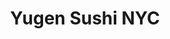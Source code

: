 ---
layout: place
title: "Yugen Sushi NYC"
permalink: /new-york/brooklyn/yugen-sushi-nyc.html
stateAbbr: NY
stateName: New York
cityName: Brooklyn
place_id: ChIJCcO5mBFdwokRo6SlfqrctSc
photos:
  - name: >-
      places/ChIJCcO5mBFdwokRo6SlfqrctSc/photos/AeeoHcLNbj2enH0d9qUaamjDgxAKdqzQstYJoEHhmuoCAqF1J5l5Bsqey8FTr3bY_Jq3XloHHZki9CCPyNe40TydsxqZ0ZBGDdj1EH1pjyiMcXu6p4MN32eUPznE_hKsUFU3xGbMidwOSifqkL-saFx87CBAX9GyAvox4fmhIEhTYUHL-E9AhOBZB5O8-W_5mbWY6VTDjsgOEgWijNocTyk6aXkblFL50Ix1iyMmNyS_gfm8ljNqU3uxBgS-rTOv_CnK5BqPP0FS02iygLddR82f5bMzkCaH_85Uyb6MiieT_7pn1g
    widthPx: 1284
    heightPx: 878
    authorAttributions:
      - displayName: Yugen Sushi nyc
        uri: https://maps.google.com/maps/contrib/103572118602462123220
        photoUri: >-
          https://lh3.googleusercontent.com/a-/ALV-UjXGKoBtYWmQDzdwWuzF8x55c9yMifAYtZldlRBvUlI-e9uKIO7r=s100-p-k-no-mo
    flagContentUri: >-
      https://www.google.com/local/imagery/report/?cb_client=maps_api_places.places_api&image_key=!1e10!2sAF1QipPhnCPZ5uh2OkU2OS66wHW6PMRU-lV2eXhO4eBh&hl=en-US
    googleMapsUri: >-
      https://www.google.com/maps/place//data=!3m4!1e2!3m2!1sAF1QipPhnCPZ5uh2OkU2OS66wHW6PMRU-lV2eXhO4eBh!2e10!4m2!3m1!1s0x89c25d1198b9c309:0x27b5dcaa7ea5a4a3
  - name: >-
      places/ChIJCcO5mBFdwokRo6SlfqrctSc/photos/AeeoHcLso7H5Pgp5z0-AogtLNpyl8YHkuZlpQlrLNIRsDzHOg92ldiMvQHGSiVPdW4hA_IM3kZ2V2ysKaar__M8vXTmtygGrozqIeeJbyZL_PFTNnXg77kiN6Sq22gToWUVemd7VQDJ0auwLzGc6GcMODKXelaAUO0l39vlbekwULVIDpVyqzOt815x9QThvnm2PJ1icOpb-MXpIDLy08YM-TsRAAKXDVsg6ej_d60hDdfnvf0ckrs45omAO5yUsDN3eWZChFRaIhtEzgRY04ON6QFuHQ8piodfw1rlMhgiBoTFXeA
    widthPx: 1164
    heightPx: 1245
    authorAttributions:
      - displayName: Yugen Sushi nyc
        uri: https://maps.google.com/maps/contrib/103572118602462123220
        photoUri: >-
          https://lh3.googleusercontent.com/a-/ALV-UjXGKoBtYWmQDzdwWuzF8x55c9yMifAYtZldlRBvUlI-e9uKIO7r=s100-p-k-no-mo
    flagContentUri: >-
      https://www.google.com/local/imagery/report/?cb_client=maps_api_places.places_api&image_key=!1e10!2sAF1QipMVTKNdrKdMmzwKpuAq_otJ4itNHs82lmv1MJjl&hl=en-US
    googleMapsUri: >-
      https://www.google.com/maps/place//data=!3m4!1e2!3m2!1sAF1QipMVTKNdrKdMmzwKpuAq_otJ4itNHs82lmv1MJjl!2e10!4m2!3m1!1s0x89c25d1198b9c309:0x27b5dcaa7ea5a4a3
  - name: >-
      places/ChIJCcO5mBFdwokRo6SlfqrctSc/photos/AeeoHcK-HOtP0wV8ZWsIN9bXDrwjKCm3D617BfdsWI3wMYfEE3NbCyRtK43uz1wY1ZO6VRVrMnUfzhLaviToeuqFKwWNNixF5FFny9RfKOs82OrJAhCEZSuXqOx6Gh1QtFEzdns3Z4tUxh0j0QSZAgkCZB-hYFGpAh2qMC_fbv7rTZsaSSBCi9W3_T_xO9Ve9-b2prsz37I2n1OWdPkExUy8VevQy1lDL_JQYf03MzvbC2Ee2ZBJHfZJ7zXxLMXzW3mkLc5BhJ7f6p34MQHOKk22tnq17c03ED8Q25j_enmop6ce3w
    widthPx: 1080
    heightPx: 857
    authorAttributions:
      - displayName: Yugen Sushi nyc
        uri: https://maps.google.com/maps/contrib/103572118602462123220
        photoUri: >-
          https://lh3.googleusercontent.com/a-/ALV-UjXGKoBtYWmQDzdwWuzF8x55c9yMifAYtZldlRBvUlI-e9uKIO7r=s100-p-k-no-mo
    flagContentUri: >-
      https://www.google.com/local/imagery/report/?cb_client=maps_api_places.places_api&image_key=!1e10!2sAF1QipMesQpFG5FrfkCeYACXt0ljYd-djyDfdpwMYcDJ&hl=en-US
    googleMapsUri: >-
      https://www.google.com/maps/place//data=!3m4!1e2!3m2!1sAF1QipMesQpFG5FrfkCeYACXt0ljYd-djyDfdpwMYcDJ!2e10!4m2!3m1!1s0x89c25d1198b9c309:0x27b5dcaa7ea5a4a3
  - name: >-
      places/ChIJCcO5mBFdwokRo6SlfqrctSc/photos/AeeoHcLxFi9sfc6wpamhQnkx2IHDHPAEB2NT0atfSOJRa_c7jQ_PC8otF9P0fRJafep7q_pn_M97rDKBjgb3bx4gVs20tqQy3SqXPOsER_p0t5ABjkYaQtGuPHB1GHiX5g1hlmnf3A3CqoArvxkXdJWxARWJcIcJHu2dsr0AnAlzSCYX0aZh4jHH2uNllTcgZLWbVqU-2ettUk2GbojHU2mwvBH5bMe44YYGGVy5ahcQOqjdPAS-0U6gmhMWFS7Zyg0J7yd5Uh1ELzLR4XuuqPqcnlFxd-49KNkwgHfHtRHd5Xm7EQ
    widthPx: 1171
    heightPx: 1178
    authorAttributions:
      - displayName: Yugen Sushi nyc
        uri: https://maps.google.com/maps/contrib/103572118602462123220
        photoUri: >-
          https://lh3.googleusercontent.com/a-/ALV-UjXGKoBtYWmQDzdwWuzF8x55c9yMifAYtZldlRBvUlI-e9uKIO7r=s100-p-k-no-mo
    flagContentUri: >-
      https://www.google.com/local/imagery/report/?cb_client=maps_api_places.places_api&image_key=!1e10!2sAF1QipNt9iWWyuMOOJAcHqvb9urD-FVjD2LFf1W8RhbC&hl=en-US
    googleMapsUri: >-
      https://www.google.com/maps/place//data=!3m4!1e2!3m2!1sAF1QipNt9iWWyuMOOJAcHqvb9urD-FVjD2LFf1W8RhbC!2e10!4m2!3m1!1s0x89c25d1198b9c309:0x27b5dcaa7ea5a4a3
  - name: >-
      places/ChIJCcO5mBFdwokRo6SlfqrctSc/photos/AeeoHcLY9eWwPETWeLKi1f6E4nbjsNlj5KYgSkUCVTjxH7TUB5BaQVwUztpw0hNAARTaorbB-9fHvZbEZJQZhQxFObT2QhaGA_VOg6KXMrqJqK5pH-Lut07otHT0f3y5hJ0JRF7lrvLMUT9tX5XfYA64mX7NW5Y995DefEuBmAfPfWdw66fc_b-LG3kCBiBuA4Ka7JD30uMVgiJ50rYGhfve1x_6xVQkJlOakM4Ad3k4UdUs1oKkh8IKJIySy4FP5sAPjd4DYxifw0mdxd5kSvCv2Sjggb3FZQknYBMvLxFse3K7sw
    widthPx: 1188
    heightPx: 1289
    authorAttributions:
      - displayName: Yugen Sushi nyc
        uri: https://maps.google.com/maps/contrib/103572118602462123220
        photoUri: >-
          https://lh3.googleusercontent.com/a-/ALV-UjXGKoBtYWmQDzdwWuzF8x55c9yMifAYtZldlRBvUlI-e9uKIO7r=s100-p-k-no-mo
    flagContentUri: >-
      https://www.google.com/local/imagery/report/?cb_client=maps_api_places.places_api&image_key=!1e10!2sAF1QipPpAm8lbt6XfVtF0p37E_sSvrR_qm2j2N2SHe31&hl=en-US
    googleMapsUri: >-
      https://www.google.com/maps/place//data=!3m4!1e2!3m2!1sAF1QipPpAm8lbt6XfVtF0p37E_sSvrR_qm2j2N2SHe31!2e10!4m2!3m1!1s0x89c25d1198b9c309:0x27b5dcaa7ea5a4a3
  - name: >-
      places/ChIJCcO5mBFdwokRo6SlfqrctSc/photos/AeeoHcKAaqIJMYdWNMD9l_Qo_qUCFDiEgT0beMeYTciqKIMDACeOsvVMzNmTXFH3QwJLXV8gWvOK0WJkWQUt6BhAHvQFOP0SfrvirUCNZ-WY_BcYYVSjKjE6wW-EqOE9zmENQeSsYEI52idCRBGwR4NrdB42A5Kw9nPy-S4advYnUek8De7XM8PGcrzaqg9G1aCBa1LhzinKveM4PTmD1wg7m9bvzUEvTj3-5eYvLo7TwwQWTDjvDiVFHi0kzmFhaEkE8s_QM7dTeMvvzKS7ENhqeYfyM0qbBo7j0AW9_z9B_IrLtqZx9KIuVFC9Y3V1rjD9thUXIJW7PkRLbMewuVNZyMaWB4bEeuU7TjhQSjnKqUng_YCXpbSMzoIa1jONCUf3X6isa8n7vgicik-Ofc4TnE0U-F4WYY7vdd0iZmsj76vNxwxd
    widthPx: 2252
    heightPx: 4000
    authorAttributions:
      - displayName: Amrit S
        uri: https://maps.google.com/maps/contrib/116585435690626968895
        photoUri: >-
          https://lh3.googleusercontent.com/a-/ALV-UjW-4__vEU62UumJqI9s1jiwPlv8orwTSnEt2mupV6-LxjzsRVuPcg=s100-p-k-no-mo
    flagContentUri: >-
      https://www.google.com/local/imagery/report/?cb_client=maps_api_places.places_api&image_key=!1e10!2sCIHM0ogKEICAgICRk-__kQE&hl=en-US
    googleMapsUri: >-
      https://www.google.com/maps/place//data=!3m4!1e2!3m2!1sCIHM0ogKEICAgICRk-__kQE!2e10!4m2!3m1!1s0x89c25d1198b9c309:0x27b5dcaa7ea5a4a3
  - name: >-
      places/ChIJCcO5mBFdwokRo6SlfqrctSc/photos/AeeoHcI3sK7uXosVzjAUkthIPVZPCxCKcBKc-kuzc9PcX1XToniL8DSPnKEKRHxhioQ_CAxV66MXrarePQlz0ZtfO-ybBJij2NGtZMleqbKa5G-GHi-WSvnuhGt2lEPJqJONHzdP4P6BojXVcucUqJAF5B07lcyxWuavVa93eGHFdz4asCPmtlxuQCuQyPfFwyMmlBQU6l5DKEaoHVmzLd098kiH2nlwJXtPumYjKvu3qw3yV42dH9DI6I8aoxkBAaTutLDxIUmkGzT5lUCO2sS_mPXu-u5kVJEKDbIOM64PZV5zf8P0Gy8X-rzwMOdjsH1t1Po_eNwBwsU2jloLS-YewMuSFebsvBDj4u11AEcS0xKFTvsICM2jhNNNOKL3np83uj3O2Hk9DhmB4QIwWAbdFT10jgECR-ag38NQMOSHqcQ
    widthPx: 3024
    heightPx: 4032
    authorAttributions:
      - displayName: Sarah-Mikal Dalusma
        uri: https://maps.google.com/maps/contrib/104937805248044263228
        photoUri: >-
          https://lh3.googleusercontent.com/a-/ALV-UjXathPxX9hgC3KjN8lhdf-R0qOpLkJ74o-Ci3Nz7-WZc9imwaPH=s100-p-k-no-mo
    flagContentUri: >-
      https://www.google.com/local/imagery/report/?cb_client=maps_api_places.places_api&image_key=!1e10!2sCIHM0ogKEICAgIDqoYntUA&hl=en-US
    googleMapsUri: >-
      https://www.google.com/maps/place//data=!3m4!1e2!3m2!1sCIHM0ogKEICAgIDqoYntUA!2e10!4m2!3m1!1s0x89c25d1198b9c309:0x27b5dcaa7ea5a4a3
  - name: >-
      places/ChIJCcO5mBFdwokRo6SlfqrctSc/photos/AeeoHcLcdjJ7n80PoQm0inzJNutX9TqAEKAQcDPix2Ws9jWWkzNNA8Jm0qlUCRAUntNQoRlGmaE3PXx1TPZD6zFue2FzTzHX0Ynw2VV9HldF4KFBoOKdbJ5B3wFBM8NFSaIsaBY2BxSyAKrK_AVfYy_ZoASnwCBV7WGQ7QWjlcH9cZPU2-O4lcZIkzdilG2bROwqPxfGEDa5tX6crtcU5mGyBRQj3uPmbavtz1TdZDXfYWskm7DjBoEm7RNsQlIeMtEEpVqADinC6KcHpWET95p-lwrj7XwxlGPr2s9tZI2mtO6xn8eOadgx1HeH2x73i8h_PdquibqPnOEvwHSQIB-eMAvSSDZjmiGXZ_D_j5C3CvGE2A9CTqDp6KbGWFJ9-_nqmCsBnUgdcw-LUe9bHse_0xXaCTQQ8VbBgI77EQSIMkrELdI
    widthPx: 4032
    heightPx: 3024
    authorAttributions:
      - displayName: Marcos Melendez
        uri: https://maps.google.com/maps/contrib/109706311446161418581
        photoUri: >-
          https://lh3.googleusercontent.com/a-/ALV-UjXNAkVRNr-Cg1nbxZiHbdhmXFVww0WUhmS5EWyh9e1GGLsQUotmFQ=s100-p-k-no-mo
    flagContentUri: >-
      https://www.google.com/local/imagery/report/?cb_client=maps_api_places.places_api&image_key=!1e10!2sCIHM0ogKEICAgIDypN_qnAE&hl=en-US
    googleMapsUri: >-
      https://www.google.com/maps/place//data=!3m4!1e2!3m2!1sCIHM0ogKEICAgIDypN_qnAE!2e10!4m2!3m1!1s0x89c25d1198b9c309:0x27b5dcaa7ea5a4a3
  - name: >-
      places/ChIJCcO5mBFdwokRo6SlfqrctSc/photos/AeeoHcKU9eDBoEKSrmWVXFZtKhHgfYfyRepBlXmtF6BNCZwt9a8yusOam3dO9NmRGeHRG4E8U8juQl6vFO97BHsDlbOBnLLPhgVaxuq9iLiEv6nAsKRUyg4DiTqDbU5Mpoq9l2kBN-r5r5-PdJJjBb9CtLKnFCU7Fl6CKqlchs1mwYYbnQKDivIA6j7cWHPCcJyGJdE_Wpw0x_Vu7XneE3jdSPQuJDdktxVvgQXbD78B7xGue11xHyPN0wm92n2n9Nq6Ux45C1aauuiChrYZtZxd6pwBI-dqVTOFi9ultYWOn_YbTRqrJzxz27pzp8FUvqdVJbT9dZFO1OKMjFADmhI8qJ8S8dGPoXbjismsPWWcwYQiefejgnVU7Yz9WNLeKN8UWzwi-F-kWILIuUz_LQWubjGaEdUv1p1S4Bw-fhCWoV55L2nG
    widthPx: 3024
    heightPx: 4032
    authorAttributions:
      - displayName: Jeb Pasillas
        uri: https://maps.google.com/maps/contrib/116929969713875504622
        photoUri: >-
          https://lh3.googleusercontent.com/a-/ALV-UjV2UCq3YdFSxslw9TxZ9E8dTqjCEk5fJSb6Ve9yPtefx2NTckGb=s100-p-k-no-mo
    flagContentUri: >-
      https://www.google.com/local/imagery/report/?cb_client=maps_api_places.places_api&image_key=!1e10!2sCIHM0ogKEICAgIDq7LvJnQE&hl=en-US
    googleMapsUri: >-
      https://www.google.com/maps/place//data=!3m4!1e2!3m2!1sCIHM0ogKEICAgIDq7LvJnQE!2e10!4m2!3m1!1s0x89c25d1198b9c309:0x27b5dcaa7ea5a4a3
  - name: >-
      places/ChIJCcO5mBFdwokRo6SlfqrctSc/photos/AeeoHcKu9xSKBvXOODH8DZHl2PwlLWH99vpLTccEhLZE2WfFKrjdjyhMktVYMSf7R3aPQj5O1eS_cKfihuDL7pgetHK9ij6NFZabFZh4wWP6lEVsEelr4p51ei80BQc9odtuSevSHVFtO05UpsKUJEeqrGBSwNP2lUi8MgXjIEQXC-vziV_rd649JoN6nHrMK701dM4h2pRayxWMOAhMDjljjFZMZPavrHU_cISxqG07wQnv6o75koaGa02cAeNd672JReorAdIDBbQyNbBbG5uHKA_A21uH0HIy0nHwsWKtcG9Tn70l1jzXwmqnZCsEuDKRMhqcId_GB9W1QMwa4yQ2IN1-A1U9uJGNWwUH80PBH7rpPQa-w757tcRMoW55EhAxp4AkKqgnU_1X9_hoHOdMGSOjYKBHb8nIb39qBEOFWRC7wQ
    widthPx: 3024
    heightPx: 4032
    authorAttributions:
      - displayName: Maria Dmitrieva
        uri: https://maps.google.com/maps/contrib/114433090732996419560
        photoUri: >-
          https://lh3.googleusercontent.com/a-/ALV-UjVElSUHlUMwTmp3SZGb9ufsQH3suYHw2dT-hwEOXVu4VYMo_OA=s100-p-k-no-mo
    flagContentUri: >-
      https://www.google.com/local/imagery/report/?cb_client=maps_api_places.places_api&image_key=!1e10!2sCIHM0ogKEICAgID8n6DeHg&hl=en-US
    googleMapsUri: >-
      https://www.google.com/maps/place//data=!3m4!1e2!3m2!1sCIHM0ogKEICAgID8n6DeHg!2e10!4m2!3m1!1s0x89c25d1198b9c309:0x27b5dcaa7ea5a4a3
address: 63 Grand St, Brooklyn, NY 11249, USA
street: 63 Grand St
city: Brooklyn
state: NY
zip: '11249'
country: USA
neighborhood: Williamsburg
latitude: '40.716096'
longitude: '-73.964839'
accessibility_options:
  wheelchairAccessibleParking: false
business_status: OPERATIONAL
name: Yugen Sushi NYC
google_maps_links:
  directionsUri: >-
    https://www.google.com/maps/dir//''/data=!4m7!4m6!1m1!4e2!1m2!1m1!1s0x89c25d1198b9c309:0x27b5dcaa7ea5a4a3!3e0
  placeUri: https://maps.google.com/?cid=2861435763091154083
  writeAReviewUri: >-
    https://www.google.com/maps/place//data=!4m3!3m2!1s0x89c25d1198b9c309:0x27b5dcaa7ea5a4a3!12e1
  reviewsUri: >-
    https://www.google.com/maps/place//data=!4m4!3m3!1s0x89c25d1198b9c309:0x27b5dcaa7ea5a4a3!9m1!1b1
  photosUri: >-
    https://www.google.com/maps/place//data=!4m3!3m2!1s0x89c25d1198b9c309:0x27b5dcaa7ea5a4a3!10e5
primary_type: Sushi Restaurant
opening_hours:
  regular: null
  current: null
secondary_opening_hours:
  regular:
    weekdayDescriptions: null
    type: null
  current:
    weekdayDescriptions: null
    type: null
phone: (347) 707-0687
price_level: null
price_range: $10 &ndash; $20
rating: '4.7'
rating_count: 110
website: http://yugensushinyc.com/
description: null
reviews:
  - name: >-
      places/ChIJCcO5mBFdwokRo6SlfqrctSc/reviews/ChZDSUhNMG9nS0VJQ0FnSURxb1ludFlBEAE
    relativePublishTimeDescription: 3 years ago
    rating: 5
    text:
      text: >-
        This is the best Sushi Place I’ve been to in Brooklyn (and believe me
        there are a lot of great places). Their special sushis like the Spider
        Roll, the Nebula rolls are delicious but what took the crown for me the
        the Andromeda Crispy Roll, it is an absolute MUST.


        In terms of desert, they also exceed expectations, the crepes there are
        as delicious as they look in the pictures.


        Of course the location could be better, but Yugen is deffinitly worth
        the try if you want to eat somewhere after a party or if you are just
        hanging out with friends!
      languageCode: en
    originalText:
      text: >-
        This is the best Sushi Place I’ve been to in Brooklyn (and believe me
        there are a lot of great places). Their special sushis like the Spider
        Roll, the Nebula rolls are delicious but what took the crown for me the
        the Andromeda Crispy Roll, it is an absolute MUST.


        In terms of desert, they also exceed expectations, the crepes there are
        as delicious as they look in the pictures.


        Of course the location could be better, but Yugen is deffinitly worth
        the try if you want to eat somewhere after a party or if you are just
        hanging out with friends!
      languageCode: en
    authorAttribution:
      displayName: Sarah-Mikal Dalusma
      uri: https://www.google.com/maps/contrib/104937805248044263228/reviews
      photoUri: >-
        https://lh3.googleusercontent.com/a-/ALV-UjXathPxX9hgC3KjN8lhdf-R0qOpLkJ74o-Ci3Nz7-WZc9imwaPH=s128-c0x00000000-cc-rp-mo-ba4
    publishTime: '2021-07-10T23:27:50.196691Z'
    flagContentUri: >-
      https://www.google.com/local/review/rap/report?postId=ChZDSUhNMG9nS0VJQ0FnSURxb1ludFlBEAE&d=17924085&t=1
    googleMapsUri: >-
      https://www.google.com/maps/reviews/data=!4m6!14m5!1m4!2m3!1sChZDSUhNMG9nS0VJQ0FnSURxb1ludFlBEAE!2m1!1s0x89c25d1198b9c309:0x27b5dcaa7ea5a4a3
  - name: >-
      places/ChIJCcO5mBFdwokRo6SlfqrctSc/reviews/ChdDSUhNMG9nS0VJQ0FnSUNEMjcyNDBnRRAB
    relativePublishTimeDescription: a year ago
    rating: 5
    text:
      text: >-
        A secret spot tucked away in Bushwick. Don’t sleep on this spot because
        of the location, being originally from Seattle, I’ve found the sushi on
        the East Coast difficult to find unless you want to splurge. I’ve
        finally found it: a spot with fantastic sushi at a reasonable price on
        the best coast! The owner and chef is super hospitable and clearly knows
        his stuff apparent in his menu. The support team are also very friendly,
        we came in later in the evening way past the dinner rush and the team
        didn’t skip a beat and greeted us as if they just had started their
        shift and it was light out still! Strongly suggest you try out this spot
        if you can, you won’t be disappointed.
      languageCode: en
    originalText:
      text: >-
        A secret spot tucked away in Bushwick. Don’t sleep on this spot because
        of the location, being originally from Seattle, I’ve found the sushi on
        the East Coast difficult to find unless you want to splurge. I’ve
        finally found it: a spot with fantastic sushi at a reasonable price on
        the best coast! The owner and chef is super hospitable and clearly knows
        his stuff apparent in his menu. The support team are also very friendly,
        we came in later in the evening way past the dinner rush and the team
        didn’t skip a beat and greeted us as if they just had started their
        shift and it was light out still! Strongly suggest you try out this spot
        if you can, you won’t be disappointed.
      languageCode: en
    authorAttribution:
      displayName: Ana Versoza
      uri: https://www.google.com/maps/contrib/105066036810286596314/reviews
      photoUri: >-
        https://lh3.googleusercontent.com/a-/ALV-UjUmYwaHGel6dVn-ebif0SwJGiqoHXXveSru8Xfd8PUk8q5euuMZ=s128-c0x00000000-cc-rp-mo-ba2
    publishTime: '2024-04-02T02:10:10.021848Z'
    flagContentUri: >-
      https://www.google.com/local/review/rap/report?postId=ChdDSUhNMG9nS0VJQ0FnSUNEMjcyNDBnRRAB&d=17924085&t=1
    googleMapsUri: >-
      https://www.google.com/maps/reviews/data=!4m6!14m5!1m4!2m3!1sChdDSUhNMG9nS0VJQ0FnSUNEMjcyNDBnRRAB!2m1!1s0x89c25d1198b9c309:0x27b5dcaa7ea5a4a3
  - name: >-
      places/ChIJCcO5mBFdwokRo6SlfqrctSc/reviews/ChZDSUhNMG9nS0VJQ0FnSUNSazQtcVpREAE
    relativePublishTimeDescription: 2 years ago
    rating: 5
    text:
      text: >-
        This is easily the best sushi I've ordered since I moved to Bushwick
        almost 2 years ago. It's so, so good. Andromeda crispy rice is fire.
        Orion roll with the torched salmon is also incredible (I ate it too fast
        to take a pic.) Nebula roll is fresh and delicious. I tried the Moshi
        sparkling yuzu unsweetened and it's the absolute perfect flavor for me.
        Slightly tart and so citrusy and light. This place is 10/10 and
        definitely my new go-to for sushi!
      languageCode: en
    originalText:
      text: >-
        This is easily the best sushi I've ordered since I moved to Bushwick
        almost 2 years ago. It's so, so good. Andromeda crispy rice is fire.
        Orion roll with the torched salmon is also incredible (I ate it too fast
        to take a pic.) Nebula roll is fresh and delicious. I tried the Moshi
        sparkling yuzu unsweetened and it's the absolute perfect flavor for me.
        Slightly tart and so citrusy and light. This place is 10/10 and
        definitely my new go-to for sushi!
      languageCode: en
    authorAttribution:
      displayName: Amrit S
      uri: https://www.google.com/maps/contrib/116585435690626968895/reviews
      photoUri: >-
        https://lh3.googleusercontent.com/a-/ALV-UjW-4__vEU62UumJqI9s1jiwPlv8orwTSnEt2mupV6-LxjzsRVuPcg=s128-c0x00000000-cc-rp-mo-ba5
    publishTime: '2023-04-10T02:25:13.738322Z'
    flagContentUri: >-
      https://www.google.com/local/review/rap/report?postId=ChZDSUhNMG9nS0VJQ0FnSUNSazQtcVpREAE&d=17924085&t=1
    googleMapsUri: >-
      https://www.google.com/maps/reviews/data=!4m6!14m5!1m4!2m3!1sChZDSUhNMG9nS0VJQ0FnSUNSazQtcVpREAE!2m1!1s0x89c25d1198b9c309:0x27b5dcaa7ea5a4a3
  - name: >-
      places/ChIJCcO5mBFdwokRo6SlfqrctSc/reviews/ChZDSUhNMG9nS0VJQ0FnSUNQNXJTMFZ3EAE
    relativePublishTimeDescription: 4 months ago
    rating: 5
    text:
      text: >-
        Best sushi I’ve ever ordered, in fact, some of the best sushi I’ve ever
        had period. Sadly uber eats removed them from their list of vendors, so
        I use door dash. I truly have to stop myself from ordering almost every
        day, or else I’d go broke buying sushi. Kani empanadas, volcano gamma
        roll, Antares roll, draco roll and taurus crispy rice are some of my
        faves, but the Andromeda crispy rice is a must have. I see that they now
        serve crepes, a variety of bao buns, carne asada potstickers and birria
        soup dumplings. I’ll definitely be planning a trip to Bushwick to check
        them out in person.
      languageCode: en
    originalText:
      text: >-
        Best sushi I’ve ever ordered, in fact, some of the best sushi I’ve ever
        had period. Sadly uber eats removed them from their list of vendors, so
        I use door dash. I truly have to stop myself from ordering almost every
        day, or else I’d go broke buying sushi. Kani empanadas, volcano gamma
        roll, Antares roll, draco roll and taurus crispy rice are some of my
        faves, but the Andromeda crispy rice is a must have. I see that they now
        serve crepes, a variety of bao buns, carne asada potstickers and birria
        soup dumplings. I’ll definitely be planning a trip to Bushwick to check
        them out in person.
      languageCode: en
    authorAttribution:
      displayName: Natasha Bailey
      uri: https://www.google.com/maps/contrib/101865098198346211511/reviews
      photoUri: >-
        https://lh3.googleusercontent.com/a/ACg8ocK9YfOm-aiVqbog9_fL33D2-aSp7RG40j8atZQyIdu3jq4_CQ=s128-c0x00000000-cc-rp-mo-ba4
    publishTime: '2024-11-23T23:37:12.784084Z'
    flagContentUri: >-
      https://www.google.com/local/review/rap/report?postId=ChZDSUhNMG9nS0VJQ0FnSUNQNXJTMFZ3EAE&d=17924085&t=1
    googleMapsUri: >-
      https://www.google.com/maps/reviews/data=!4m6!14m5!1m4!2m3!1sChZDSUhNMG9nS0VJQ0FnSUNQNXJTMFZ3EAE!2m1!1s0x89c25d1198b9c309:0x27b5dcaa7ea5a4a3
  - name: >-
      places/ChIJCcO5mBFdwokRo6SlfqrctSc/reviews/ChZDSUhNMG9nS0VJQ0FnSURiaUxHaUF3EAE
    relativePublishTimeDescription: 8 months ago
    rating: 5
    text:
      text: >-
        I fantasize about Yugen sushi almost every week. It’s the best sushi
        I’ve had for takeout, and I have to stop myself from ordering from them
        all the time bc I’d bankrupt myself getting the crispy rice every day.
        The crispy rice is crazy good and comparable to high end places I’ve
        tried. The specialty rolls are killer.


        I’d only get takeout here because the ambiance is kind of meh. But the
        sushi is so good it feels like I’m getting a fancy experience for cheap.
        Yugen is higher priced than other neighborhood spots but it’s 100% worth
        it.
      languageCode: en
    originalText:
      text: >-
        I fantasize about Yugen sushi almost every week. It’s the best sushi
        I’ve had for takeout, and I have to stop myself from ordering from them
        all the time bc I’d bankrupt myself getting the crispy rice every day.
        The crispy rice is crazy good and comparable to high end places I’ve
        tried. The specialty rolls are killer.


        I’d only get takeout here because the ambiance is kind of meh. But the
        sushi is so good it feels like I’m getting a fancy experience for cheap.
        Yugen is higher priced than other neighborhood spots but it’s 100% worth
        it.
      languageCode: en
    authorAttribution:
      displayName: Jae Hyun Ha
      uri: https://www.google.com/maps/contrib/105758711649440857630/reviews
      photoUri: >-
        https://lh3.googleusercontent.com/a-/ALV-UjWS-SdTvIObdAXrtbk4lta6JqMvPfBqsCS5FjcGUPpb6gtAGatF=s128-c0x00000000-cc-rp-mo-ba3
    publishTime: '2024-08-01T12:12:38.983163Z'
    flagContentUri: >-
      https://www.google.com/local/review/rap/report?postId=ChZDSUhNMG9nS0VJQ0FnSURiaUxHaUF3EAE&d=17924085&t=1
    googleMapsUri: >-
      https://www.google.com/maps/reviews/data=!4m6!14m5!1m4!2m3!1sChZDSUhNMG9nS0VJQ0FnSURiaUxHaUF3EAE!2m1!1s0x89c25d1198b9c309:0x27b5dcaa7ea5a4a3
parking_options:
  freeStreetParking: true
payment_options:
  acceptsCreditCards: true
  acceptsDebitCards: true
  acceptsCashOnly: false
  acceptsNfc: true
allow_dogs: null
curbside_pickup: false
delivery: true
dine_in: true
good_for_children: false
good_for_groups: null
good_for_sports: false
live_music: false
menu_for_children: false
outdoor_seating: false
reservable: null
restroom: true
serves_beer: true
serves_breakfast: null
serves_brunch: false
serves_cocktails: true
serves_coffee: false
serves_dinner: true
serves_dessert: true
serves_lunch: null
serves_vegetarian_food: true
serves_wine: true
takeout: true

---